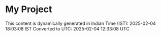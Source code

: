 # My Project

This content is dynamically generated in Indian Time (IST): 2025-02-04 18:03:08 IST
Converted to UTC: 2025-02-04 12:33:08 UTC
